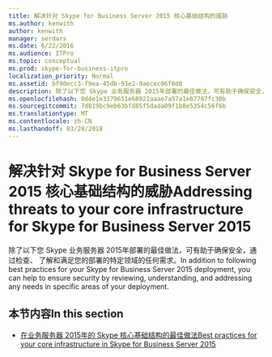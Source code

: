 ```yaml
---
title: 解决针对 Skype for Business Server 2015 核心基础结构的威胁
ms.author: kenwith
author: kenwith
manager: serdars
ms.date: 6/22/2016
ms.audience: ITPro
ms.topic: conceptual
ms.prod: skype-for-business-itpro
localization_priority: Normal
ms.assetid: bf90ecc3-f9ea-45db-93e2-9aecec06f0d8
description: 除了以下您 Skype 业务服务器 2015年部署的最佳做法，可有助于确保安全，通过检查、 了解和满足您的部署的特定领域的任何需求。
ms.openlocfilehash: 8d4e1e3379651e68921aaae7a57a1e67707fc30b
ms.sourcegitcommit: 7d819bc9eb63bfd85f5dada09f1b8e5354c56f6b
ms.translationtype: MT
ms.contentlocale: zh-CN
ms.lasthandoff: 03/28/2018
---
```

# <a name="addressing-threats-to-your-core-infrastructure-for-skype-for-business-server-2015"></a><span data-ttu-id="172ee-103">解决针对 Skype for Business Server 2015 核心基础结构的威胁</span><span class="sxs-lookup"><span data-stu-id="172ee-103">Addressing threats to your core infrastructure for Skype for Business Server 2015</span></span>
 
<span data-ttu-id="172ee-104">除了以下您 Skype 业务服务器 2015年部署的最佳做法，可有助于确保安全，通过检查、 了解和满足您的部署的特定领域的任何需求。</span><span class="sxs-lookup"><span data-stu-id="172ee-104">In addition to following best practices for your Skype for Business Server 2015 deployment, you can help to ensure security by reviewing, understanding, and addressing any needs in specific areas of your deployment.</span></span>
  
## <a name="in-this-section"></a><span data-ttu-id="172ee-105">本节内容</span><span class="sxs-lookup"><span data-stu-id="172ee-105">In this section</span></span>

- [<span data-ttu-id="172ee-106">在业务服务器 2015年的 Skype 核心基础结构的最佳做法</span><span class="sxs-lookup"><span data-stu-id="172ee-106">Best practices for your core infrastructure in Skype for Business Server 2015</span></span>](best-practices.md)
    

